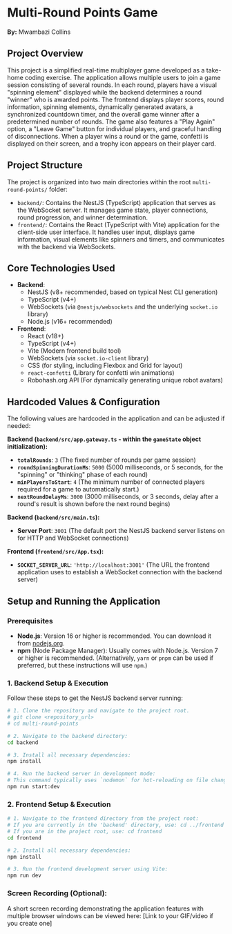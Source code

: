 # Multi-Round Points Game

**By:** Mwambazi Collins

## Project Overview

This project is a simplified real-time multiplayer game developed as a take-home coding exercise. The application allows multiple users to join a game session consisting of several rounds. In each round, players have a visual "spinning element" displayed while the backend determines a round "winner" who is awarded points. The frontend displays player scores, round information, spinning elements, dynamically generated avatars, a synchronized countdown timer, and the overall game winner after a predetermined number of rounds. The game also features a "Play Again" option, a "Leave Game" button for individual players, and graceful handling of disconnections. When a player wins a round or the game, confetti is displayed on their screen, and a trophy icon appears on their player card.


## Project Structure

The project is organized into two main directories within the root `multi-round-points/` folder:

-   `backend/`: Contains the NestJS (TypeScript) application that serves as the WebSocket server. It manages game state, player connections, round progression, and winner determination.
-   `frontend/`: Contains the React (TypeScript with Vite) application for the client-side user interface. It handles user input, displays game information, visual elements like spinners and timers, and communicates with the backend via WebSockets.


## Core Technologies Used

*   **Backend**:
    *   NestJS (v8+ recommended, based on typical Nest CLI generation)
    *   TypeScript (v4+)
    *   WebSockets (via `@nestjs/websockets` and the underlying `socket.io` library)
    *   Node.js (v16+ recommended)
*   **Frontend**:
    *   React (v18+)
    *   TypeScript (v4+)
    *   Vite (Modern frontend build tool)
    *   WebSockets (via `socket.io-client` library)
    *   CSS (for styling, including Flexbox and Grid for layout)
    *   `react-confetti` (Library for confetti win animations)
    *   Robohash.org API (For dynamically generating unique robot avatars)

## Hardcoded Values & Configuration

The following values are hardcoded in the application and can be adjusted if needed:

**Backend (`backend/src/app.gateway.ts` - within the `gameState` object initialization):**
*   **`totalRounds`**: `3` (The fixed number of rounds per game session)
*   **`roundSpinningDurationMs`**: `5000` (5000 milliseconds, or 5 seconds, for the "spinning" or "thinking" phase of each round)
*   **`minPlayersToStart`**: `4` (The minimum number of connected players required for a game to automatically start.)
*   **`nextRoundDelayMs`**: `3000` (3000 milliseconds, or 3 seconds, delay after a round's result is shown before the next round begins)

**Backend (`backend/src/main.ts`):**
*   **Server Port**: `3001` (The default port the NestJS backend server listens on for HTTP and WebSocket connections)

**Frontend (`frontend/src/App.tsx`):**
*   **`SOCKET_SERVER_URL`**: `'http://localhost:3001'` (The URL the frontend application uses to establish a WebSocket connection with the backend server)

## Setup and Running the Application

### Prerequisites

*   **Node.js**: Version 16 or higher is recommended. You can download it from [nodejs.org](https://nodejs.org/).
*   **npm** (Node Package Manager): Usually comes with Node.js. Version 7 or higher is recommended. (Alternatively, `yarn` or `pnpm` can be used if preferred, but these instructions will use `npm`.)

### 1. Backend Setup & Execution

Follow these steps to get the NestJS backend server running:

```bash
# 1. Clone the repository and navigate to the project root.
# git clone <repository_url>
# cd multi-round-points

# 2. Navigate to the backend directory:
cd backend

# 3. Install all necessary dependencies:
npm install

# 4. Run the backend server in development mode:
# This command typically uses `nodemon` for hot-reloading on file changes.
npm run start:dev
```



### 2. Frontend Setup & Execution

```bash
# 1. Navigate to the frontend directory from the project root:
# If you are currently in the 'backend' directory, use: cd ../frontend
# If you are in the project root, use: cd frontend
cd frontend

# 2. Install all necessary dependencies:
npm install

# 3. Run the frontend development server using Vite:
npm run dev

```


### Screen Recording (Optional):
A short screen recording demonstrating the application features with multiple browser windows can be viewed here: [Link to your GIF/video if you create one]